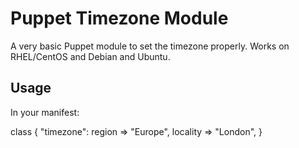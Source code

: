 # Puppet Timezone Module #

A very basic Puppet module to set the timezone properly.  Works on
RHEL/CentOS and Debian and Ubuntu.

## Usage ##

In your manifest:

class { "timezone":
  region   => "Europe",
  locality => "London",
}
